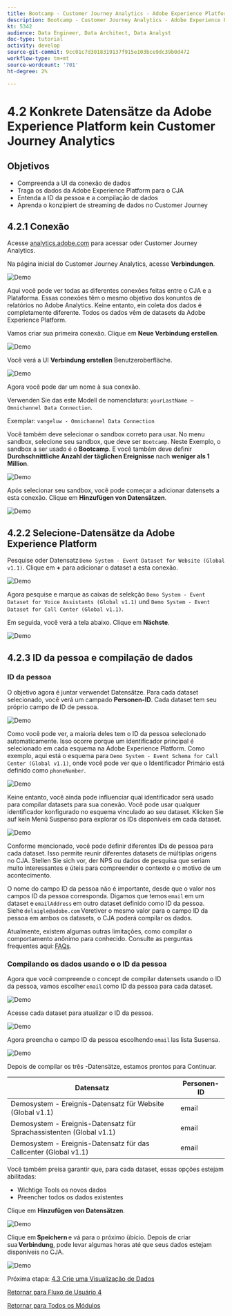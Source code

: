 ```yaml
---
title: Bootcamp - Customer Journey Analytics - Adobe Experience Platform-Datensätze in Customer Journey Analytics verbinden - Brasilien
description: Bootcamp - Customer Journey Analytics - Adobe Experience Platform-Datensätze in Customer Journey Analytics verbinden - Brasilien
kt: 5342
audience: Data Engineer, Data Architect, Data Analyst
doc-type: tutorial
activity: develop
source-git-commit: 9cc01c7d3018319137f915e103bce9dc39b0d472
workflow-type: tm+mt
source-wordcount: '701'
ht-degree: 2%

---
```


# 4.2 Konkrete Datensätze da Adobe Experience Platform kein Customer Journey Analytics

## Objetivos

- Compreenda a UI da conexão de dados
- Traga os dados da Adobe Experience Platform para o CJA
- Entenda a ID da pessoa e a compilação de dados
- Aprenda o konzipiert de streaming de dados no Customer Journey

## 4.2.1 Conexão

Acesse [analytics.adobe.com](https://analytics.adobe.com) para acessar oder Customer Journey Analytics.

Na página inicial do Customer Journey Analytics, acesse **Verbindungen**.

![Demo](./images/cja2.png)

Aqui você pode ver todas as diferentes conexões feitas entre o CJA e a Plataforma. Essas conexões têm o mesmo objetivo dos konuntos de relatórios no Adobe Analytics. Keine entanto, ein coleta dos dados é completamente diferente. Todos os dados vêm de datasets da Adobe Experience Platform.

Vamos criar sua primeira conexão. Clique em **Neue Verbindung erstellen**.

![Demo](./images/cja4.png)

Você verá a UI **Verbindung erstellen** Benutzeroberfläche.

![Demo](./images/cja5.png)

Agora você pode dar um nome à sua conexão.

Verwenden Sie das este Modell de nomenclatura: `yourLastName – Omnichannel Data Connection`.

Exemplar: `vangeluw - Omnichannel Data Connection`

Você também deve selecionar o sandbox correto para usar. No menu sandbox, selecione seu sandbox, que deve ser `Bootcamp`. Neste Exemplo, o sandbox a ser usado é o **Bootcamp**. E você também deve definir **Durchschnittliche Anzahl der täglichen Ereignisse** nach **weniger als 1 Million**.

![Demo](./images/cjasb.png)

Após selecionar seu sandbox, você pode começar a adicionar datensets a esta conexão. Clique em **Hinzufügen von Datensätzen**.

![Demo](./images/cjasb1.png)

## 4.2.2 Selecione-Datensätze da Adobe Experience Platform

Pesquise oder Datensatz `Demo System - Event Dataset for Website (Global v1.1)`. Clique em **+** para adicionar o dataset a esta conexão.

![Demo](./images/cja7.png)

Agora pesquise e marque as caixas de selekção `Demo System - Event Dataset for Voice Assistants (Global v1.1)` und `Demo System - Event Dataset for Call Center (Global v1.1)`.

Em seguida, você verá a tela abaixo. Clique em **Nächste**.

![Demo](./images/cja9.png)

## 4.2.3 ID da pessoa e compilação de dados

### ID da pessoa

O objetivo agora é juntar verwendet Datensätze. Para cada dataset selecionado, você verá um campado **Personen-ID**. Cada dataset tem seu próprio campo de ID de pessoa.

![Demo](./images/cja11.png)

Como você pode ver, a maioria deles tem o ID da pessoa selecionado automaticamente. Isso ocorre porque um identificador principal é selecionado em cada esquema na Adobe Experience Platform. Como exemplo, aqui está o esquema para `Demo System - Event Schema for Call Center (Global v1.1)`, onde você pode ver que o Identificador Primário está definido como `phoneNumber`.

![Demo](./images/cja13.png)

Keine entanto, você ainda pode influenciar qual identificador será usado para compilar datasets para sua conexão. Você pode usar qualquer identificador konfigurado no esquema vinculado ao seu dataset. Klicken Sie auf kein Menü Suspenso para explorar os IDs disponíveis em cada dataset.

![Demo](./images/cja14.png)

Conforme mencionado, você pode definir diferentes IDs de pessoa para cada dataset. Isso permite reunir diferentes datasets de múltiplas origens no CJA. Stellen Sie sich vor, der NPS ou dados de pesquisa que seriam muito interessantes e úteis para compreender o contexto e o motivo de um acontecimento.

O nome do campo ID da pessoa não é importante, desde que o valor nos campos ID da pessoa corresponda. Digamos que temos `email` em um dataset e `emailAddress` em outro dataset definido como ID da pessoa. Siehe `delaigle@adobe.com` Veretiver o mesmo valor para o campo ID da pessoa em ambos os datasets, o CJA poderá compilar os dados.

Atualmente, existem algumas outras limitações, como compilar o comportamento anônimo para conhecido. Consulte as perguntas frequentes aqui: [FAQs](https://experienceleague.adobe.com/docs/analytics-platform/using/cja-overview/cja-faq.html?lang=de).


### Compilando os dados usando o o ID da pessoa

Agora que você compreende o concept de compilar datensets usando o ID da pessoa, vamos escolher `email` como ID da pessoa para cada dataset.

![Demo](./images/cja15.png)

Acesse cada dataset para atualizar o ID da pessoa.

![Demo](./images/cja12a.png)

Agora preencha o campo ID da pessoa escolhendo `email` las lista Susensa.

![Demo](./images/cja17.png)

Depois de compilar os três -Datensätze, estamos prontos para Continuar.

| Datensatz | Personen-ID |
| ----------------- |-------------| 
| Demosystem - Ereignis-Datensatz für Website (Global v1.1) | email |
| Demosystem - Ereignis-Datensatz für Sprachassistenten (Global v1.1) | email |
| Demosystem - Ereignis-Datensatz für das Callcenter (Global v1.1) | email |

Você também preisa garantir que, para cada dataset, essas opções estejam abilitadas:

- Wichtige Tools os novos dados
- Preencher todos os dados existentes

Clique em **Hinzufügen von Datensätzen**.

![Demo](./images/cja16.png)

Clique em **Speichern** e vá para o próximo übício. Depois de criar sua **Verbindung**, pode levar algumas horas até que seus dados estejam disponíveis no CJA.

![Demo](./images/cja20.png)

Próxima etapa: [4.3 Crie uma Visualização de Dados](./ex3.md)

[Retornar para Fluxo de Usuário 4](./uc4.md)

[Retornar para Todos os Módulos](./../../overview.md)
